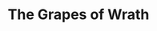 ---
layout: productions
title: The Grapes of Wrath
year: 2000
image:
category:
Theatre: Players by the Sea
cast:
crew:
  Director: Michael Lipp
external_links:
---